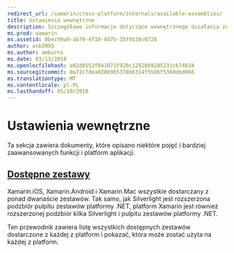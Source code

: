 ```yaml
---
redirect_url: /xamarin/cross-platform/internals/available-assemblies/
title: Ustawienia wewnętrzne
description: Szczegółowe informacje dotyczące wewnętrznego działania zestawów SDK platformy Xamarin.
ms.prod: xamarin
ms.assetid: 0bec99a9-ab79-4f10-8d7b-35f9338c0728
author: asb3993
ms.author: amburns
ms.date: 03/13/2018
ms.openlocfilehash: e02d8552f841071f920c12928b9285231cb74834
ms.sourcegitcommit: 0a72c7dea020b965378b6314f558bf5360dbd066
ms.translationtype: MT
ms.contentlocale: pl-PL
ms.lasthandoff: 05/10/2018
---
```

# <a name="internals"></a>Ustawienia wewnętrzne

Ta sekcja zawiera dokumenty, które opisano niektóre pojęć i bardziej zaawansowanych funkcji i platform aplikacji.


## <a name="available-assembliescross-platforminternalsavailable-assembliesmd"></a>[Dostępne zestawy](~/cross-platform/internals/available-assemblies.md)

Xamarin.iOS, Xamarin.Android i Xamarin.Mac wszystkie dostarczany z ponad dwanaście zestawów. Tak samo, jak Silverlight jest rozszerzona podzbiór pulpitu zestawów platformy .NET, platform Xamarin jest również rozszerzonej podzbiór kilka Silverlight i pulpitu zestawów platformy .NET.

Ten przewodnik zawiera listę wszystkich dostępnych zestawów dostarczone z każdej z platform i pokazać, która może zostać użyta na każdej z platform.



